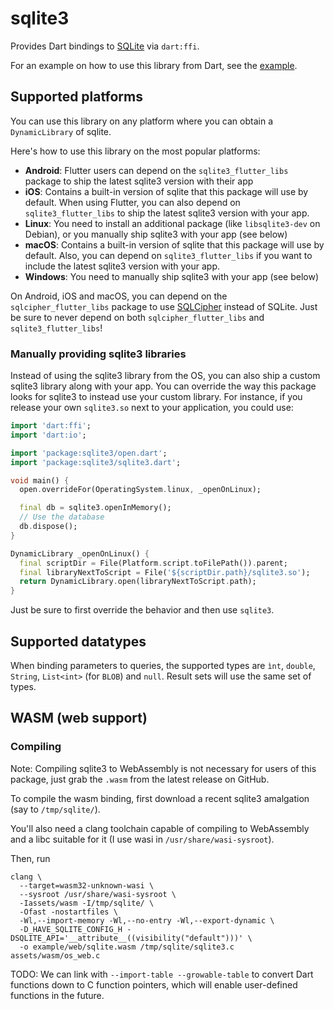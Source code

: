 # sqlite3

Provides Dart bindings to [SQLite](https://www.sqlite.org/index.html) via `dart:ffi`.

For an example on how to use this library from Dart, see the [example](https://pub.dev/packages/sqlite3/example).

## Supported platforms

You can use this library on any platform where you can obtain a `DynamicLibrary` of sqlite.

Here's how to use this library on the most popular platforms:

- __Android__: Flutter users can depend on the `sqlite3_flutter_libs` package to ship the latest sqlite3
  version with their app
- __iOS__: Contains a built-in version of sqlite that this package will use by default. 
  When using Flutter, you can also depend on `sqlite3_flutter_libs` to ship the latest
  sqlite3 version with your app.
- __Linux__: You need to install an additional package (like `libsqlite3-dev` on Debian), or you manually
  ship sqlite3 with your app (see below)
- __macOS__: Contains a built-in version of sqlite that this package will use by default.
  Also, you can depend on `sqlite3_flutter_libs` if you want to include the latest
  sqlite3 version with your app.
- __Windows__: You need to manually ship sqlite3 with your app (see below)

On Android, iOS and macOS, you can depend on the `sqlcipher_flutter_libs` package to use 
[SQLCipher](https://www.zetetic.net/sqlcipher/) instead of SQLite.
Just be sure to never depend on both `sqlcipher_flutter_libs` and `sqlite3_flutter_libs`!

### Manually providing sqlite3 libraries

Instead of using the sqlite3 library from the OS, you can also ship a custom sqlite3 library along
with your app. You can override the way this package looks for sqlite3 to instead use your custom
library.
For instance, if you release your own `sqlite3.so` next to your application, you could use:

```dart
import 'dart:ffi';
import 'dart:io';

import 'package:sqlite3/open.dart';
import 'package:sqlite3/sqlite3.dart';

void main() {
  open.overrideFor(OperatingSystem.linux, _openOnLinux);

  final db = sqlite3.openInMemory();
  // Use the database
  db.dispose();
}

DynamicLibrary _openOnLinux() {
  final scriptDir = File(Platform.script.toFilePath()).parent;
  final libraryNextToScript = File('${scriptDir.path}/sqlite3.so');
  return DynamicLibrary.open(libraryNextToScript.path);
}
```

Just be sure to first override the behavior and then use `sqlite3`.

## Supported datatypes

When binding parameters to queries, the supported types are `ìnt`,
`double`, `String`, `List<int>` (for `BLOB`) and `null`.
Result sets will use the same set of types.

## WASM (web support)

### Compiling

Note: Compiling sqlite3 to WebAssembly is not necessary for users of this package,
just grab the `.wasm` from the latest release on GitHub.

To compile the wasm binding, first download a recent sqlite3 amalgation
(say to `/tmp/sqlite/`).

You'll also need a clang toolchain capable of compiling to WebAssembly
and a libc suitable for it (I use wasi in `/usr/share/wasi-sysroot`).

Then, run

```
clang \
  --target=wasm32-unknown-wasi \
  --sysroot /usr/share/wasi-sysroot \
  -Iassets/wasm -I/tmp/sqlite/ \
  -Ofast -nostartfiles \
  -Wl,--import-memory -Wl,--no-entry -Wl,--export-dynamic \
  -D_HAVE_SQLITE_CONFIG_H -DSQLITE_API='__attribute__((visibility("default")))' \
  -o example/web/sqlite.wasm /tmp/sqlite/sqlite3.c assets/wasm/os_web.c
```

TODO: We can link with `--import-table --growable-table` to convert Dart functions down to
C function pointers, which will enable user-defined functions in the future.
